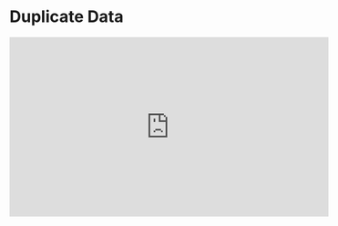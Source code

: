 # Duplicate Data

<iframe width="560" height="315" src="https://www.youtube.com/embed/R-ksbrHR8pk" title="YouTube video player" frameborder="0" allow="accelerometer; autoplay; clipboard-write; encrypted-media; gyroscope; picture-in-picture" allowfullscreen></iframe>